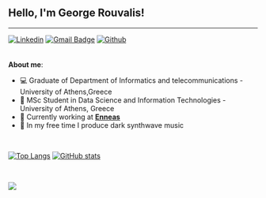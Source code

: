 ## Hello, I'm George Rouvalis!
---
[![Linkedin](https://img.shields.io/badge/-LinkedIn-blue?style=flat&logo=Linkedin&logoColor=white)](https://www.linkedin.com/in/giorgosrouv/)
[![Gmail Badge](https://img.shields.io/badge/-Gmail-c14438?style=flat-square&logo=Gmail&logoColor=white&link=mailto:giorgosrouvv@gmail.com)](mailto:giorgosrouvv@gmail.com)
[![Github](https://img.shields.io/badge/-Github-000?style=flat&logo=Github&logoColor=white)](https://github.com/GeoRouv)
<br><br><br>
**About me**:
- 💻 Graduate of Department of Informatics and telecommunications - University of Athens,Greece
- 💾 MSc Student in Data Science and Information Technologies - University of Athens, Greece
- 💼 Currently working at **[Enneas](https://enneas.gr/)**
- 👾 In my free time I produce dark synthwave music

<br>

[![Top Langs](https://github-readme-stats.vercel.app/api/top-langs/?username=GeoRouv&layout=compact&theme=tokyonight)](https://github.com/GeoRouv/github-readme-stats)
[![GitHub stats](https://github-readme-stats.vercel.app/api?username=GeoRouv&count_private=true&theme=tokyonight&show_icons=true&hide=issues,contribs)](https://github.com/anuraghazra/github-readme-stats)



<br>

![](https://komarev.com/ghpvc/?username=GeoRouv&label=Profile+Views)
